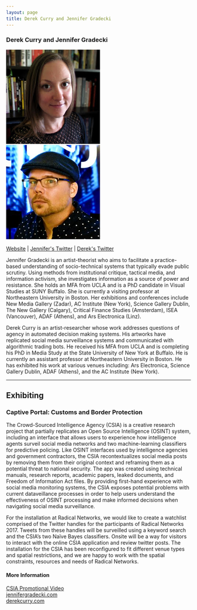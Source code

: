 ```yaml
---
layout: page
title: Derek Curry and Jennifer Gradecki
---
```

<h3>Derek Curry and Jennifer Gradecki</h3>
<img src="gradecki.jpg" /><img src="Derek_Curry_256.jpg" />
<p><a href="http://www.crowdsourcedintel.org/" target="_blank">Website</a> | <a href="https://twitter.com/jgradecki" target="_blank">Jennifer's Twitter</a> | <a href="https://twitter.com/Derek_C_Curry" target="_blank">Derek's Twitter</a></p>
<p>Jennifer Gradecki is an artist-theorist who aims to facilitate a practice-based understanding of socio-technical systems that typically evade public scrutiny. Using methods from institutional critique, tactical media, and information activism, she investigates information as a source of power and resistance. She holds an MFA from UCLA and is a PhD candidate in Visual Studies at SUNY Buffalo. She is currently a visiting professor at Northeastern University in Boston. Her exhibitions and conferences include New Media Gallery (Zadar), AC Institute (New York), Science Gallery Dublin, The New Gallery (Calgary), Critical Finance Studies (Amsterdam), ISEA (Vancouver), ADAF (Athens), and Ars Electronica (Linz).</p>

<p>Derek Curry is an artist-researcher whose work addresses questions of agency in automated decision making systems. His artworks have replicated social media surveillance systems and communicated with algorithmic trading bots. He received his MFA from UCLA and is completing his PhD in Media Study at the State University of New York at Buffalo. He is currently an assistant professor at Northeastern University in Boston. He has exhibited his work at various venues including: Ars Electronica, Science Gallery Dublin, ADAF (Athens), and the AC Institute (New York).</p>

<hr />
<h2>Exhibiting</h2>
<h3>Captive Portal: Customs and Border Protection</h3>
<p>The Crowd-Sourced Intelligence Agency (CSIA) is a creative research project that partially replicates an Open Source Intelligence (OSINT) system, including an interface that allows users to experience how intelligence agents surveil social media networks and two machine-learning classifiers for predictive policing. Like OSINT interfaces used by intelligence agencies and government contractors, the CSIA recontextualizes social media posts by removing them from their original context and reframing them as a potential threat to national security. The app was created using technical manuals, research reports, academic papers, leaked documents, and Freedom of Information Act files. By providing first-hand experience with social media monitoring systems, the CSIA exposes potential problems with current dataveillance processes in order to help users understand the effectiveness of OSINT processing and make informed decisions when navigating social media surveillance.</p>

<p>For the installation at Radical Networks, we would like to create a watchlist comprised of the Twitter handles for the participants of Radical Networks 2017. Tweets from these handles will be surveilled using a keyword search and the CSIA’s two Naïve Bayes classifiers. Onsite will be a way for visitors to interact with the online CSIA application and review twitter posts. The installation for the CSIA has been reconfigured to fit different venue types and spatial restrictions, and we are happy to work with the spatial constraints, resources and needs of Radical Networks.</p>

<h4>More Information</h4>
<a href="https://vimeo.com/150759598" target="_blank">CSIA Promotional Video</a><br/>
<a href="http://www.jennifergradecki.com/" target="_blank">jennifergradecki.com</a><br/>
<a href="http://www.derekcurry.com/" target="_blank">derekcurry.com</a>
